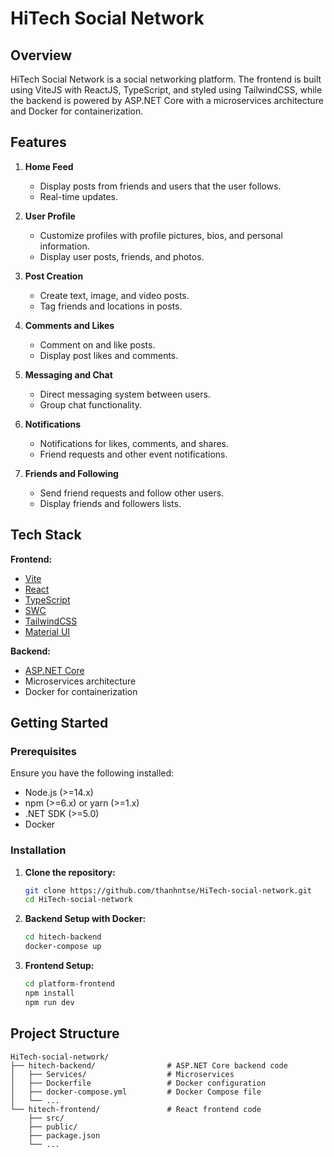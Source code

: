 # HiTech Social Network

## Overview

HiTech Social Network is a social networking platform. The frontend is built using ViteJS with ReactJS, TypeScript, and styled using TailwindCSS, while the backend is powered by ASP.NET Core with a microservices architecture and Docker for containerization.

## Features

1. **Home Feed**
   - Display posts from friends and users that the user follows.
   - Real-time updates.

2. **User Profile**
   - Customize profiles with profile pictures, bios, and personal information.
   - Display user posts, friends, and photos.

3. **Post Creation**
   - Create text, image, and video posts.
   - Tag friends and locations in posts.

4. **Comments and Likes**
   - Comment on and like posts.
   - Display post likes and comments.

5. **Messaging and Chat**
   - Direct messaging system between users.
   - Group chat functionality.

6. **Notifications**
   - Notifications for likes, comments, and shares.
   - Friend requests and other event notifications.

7. **Friends and Following**
   - Send friend requests and follow other users.
   - Display friends and followers lists.

## Tech Stack

**Frontend:**
- [Vite](https://vitejs.dev/)
- [React](https://reactjs.org/)
- [TypeScript](https://www.typescriptlang.org/)
- [SWC](https://swc.rs/)
- [TailwindCSS](https://tailwindcss.com/)
- [Material UI](https://mui.com/core/)

**Backend:**
- [ASP.NET Core](https://dotnet.microsoft.com/en-us/apps/aspnet)
- Microservices architecture
- Docker for containerization

## Getting Started

### Prerequisites

Ensure you have the following installed:
- Node.js (>=14.x)
- npm (>=6.x) or yarn (>=1.x)
- .NET SDK (>=5.0)
- Docker

### Installation

1. **Clone the repository:**
    ```sh
    git clone https://github.com/thanhntse/HiTech-social-network.git
    cd HiTech-social-network
    ```

2. **Backend Setup with Docker:**
    ```sh
    cd hitech-backend
    docker-compose up
    ```

3. **Frontend Setup:**
    ```sh
    cd platform-frontend
    npm install
    npm run dev
    ```

## Project Structure

```plaintext
HiTech-social-network/
├── hitech-backend/                # ASP.NET Core backend code
│   ├── Services/                  # Microservices
│   ├── Dockerfile                 # Docker configuration
│   ├── docker-compose.yml         # Docker Compose file
│   └── ...
└── hitech-frontend/               # React frontend code
    ├── src/
    ├── public/
    ├── package.json
    └── ...
